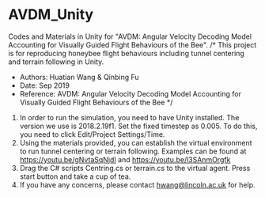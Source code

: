 # AVDM_Unity
Codes and Materials in Unity for "AVDM: Angular Velocity Decoding Model Accounting for Visually Guided Flight Behaviours of the Bee".
/* This project is for reproducing honeybee flight behaviours including tunnel centering and terrain following in Unity. 
* Authors: Huatian Wang & Qinbing Fu
* Date:  Sep 2019
* Reference: AVDM: Angular Velocity Decoding Model  Accounting for Visually Guided Flight Behaviours of the Bee
*/

1. In order to run the simulation, you need to have Unity installed. The version we use is 2018.2.19f1. Set the fixed timestep as 0.005. 
   To do this, you need to click Edit/Project Settings/Time.
2. Using the materials provided, you can establish the virtual environment to run tunnel centering or terrain following. 
   Examples can be found at  https://youtu.be/gNvtaSqNjdI and https://youtu.be/l3SAnmOrgfk
3. Drag the C# scripts Centring.cs or terrain.cs to the virtual agent. Press start button and take a cup of tea.
4. If you have any concerns, please contact hwang@lincoln.ac.uk for help. 
